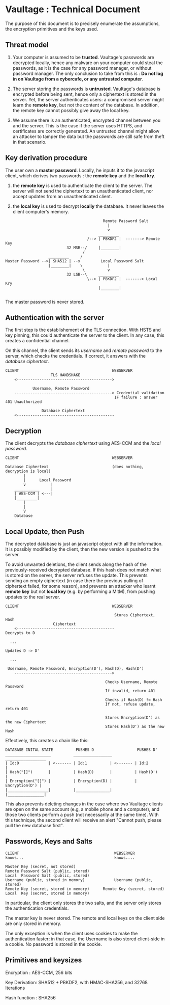 # Vaultage : Technical Document

The purpose of this document is to precisely enumerate the assumptions, the encryption primitives and the keys used.

## Threat model

1) Your computer is assumed to be **trusted**. Vaultage's passwords are decrypted locally, hence any malware on your computer could steal the passwords, as it is the case for any password manager, or without password manager. The only conclusion to take from this is : **Do not log in on Vaultage from a cybercafe, or any untrusted computer**.

2) The server storing the passwords is **untrusted**. Vaultage's database is encrypted before being sent, hence only a ciphertext is stored in the server. Yet, the server authenticates users: a compromised server might learn the **remote key**, but not the content of the database. In addition, the remote key cannot possibly give away the local key.

3) We assume there is an authenticated, encrypted channel between you and the server. This is the case if the server uses HTTPS, and certificates are correctly generated. An untrusted channel might allow an attacker to tamper the data but the passwords are still safe from theft in that scenario.

## Key derivation procedure

The user own a **master password**. Locally, he inputs it to the javascript client, which derives two passwords : the **remote key** and the **local kry**.

1) the **remote key** is used to authenticate the client to the server. The server will not send the ciphertext to an unauthenticated client, nor accept updates from an unauthenticated client.

2) the **local key** is used to decrypt **locally** the database. It never leaves the client computer's memory.

```
                                           Remote Password Salt
                                             |
                                             v
                                         _________
                                    /--> | PBKDF2 |  -------> Remote Key
                           32 MSB--/     |________|
                                  /   
                   _________     /    
Master Password -->| SHA512 | --x         Local Password Salt
                   |________|    \           |
                                  \          v
                           32 LSB--\     _________
                                    \--> | PBKDF2 |  -------> Local Kry
                                         |________|
       

```

The master password is never stored.

## Authentication with the server

The first step is the establishement of the TLS connection. With HSTS and key pinning, this could authenticate the server to the client. In any case, this creates a confidential channel.

On this channel, the client sends its *username* and *remote password* to the server, which checks the credentials. If correct, it answers with the *database ciphertext*.


```
CLIENT                                         WEBSERVER
                    TLS HANDSHAKE
    <------------------------------------------>

            Username, Remote Password
    -------------------------------------------> Credential validation
                                                IF failure : answer 401 Unauthorized

                Database Ciphertext
    <-------------------------------------------

```

## Decryption

The client decrypts the *database ciphertext* using AES-CCM and the *local password*.

```
CLIENT                                         WEBSERVER

Database Ciphertext                            (does nothing, decryption is local)
        |
        |      Local Password
        v           |
    ___________     |
    | AES-CCM | <---|
    |_________|
        |
        |
        V
    Database

```

## Local Update, then Push

The decrypted database is just an javascript object with all the information. It is possibly modified by the client, then the new version is pushed to the server.

To avoid unwanted deletions, the client sends along the hash of the previously-received decrypted database. If this hash does not match what is stored on the server, the server refuses the update. This prevents sending an empty ciphertext (in case there the previous pulling of ciphertext failed, for some reason), and prevents an attacker who learnt **remote key** but not **local key** (e.g. by performing a MitM), from pushing updates to the real server.

```
CLIENT                                         WEBSERVER

                                                Stores Ciphertext, Hash
                     Ciphertext
    <-------------------------------------------
Decrypts to D

  ...

Updates D -> D'

  ...

 Username, Remote Password, Encryption(D'), Hash(D), Hash(D')
    ------------------------------------------->

                                            Checks Username, Remote Password
                                            If invalid, return 401

                                            Checks if Hash(D) != Hash
                                            If not, refuse update, return 401

                                            Stores Encryption(D') as the new Ciphertext
                                            Stores Hash(D') as the new Hash

```

Effectively, this creates a chain like this:


```
DATABASE INITAL STATE          PUSHES D                   PUSHES D'
____________________          _________________          __________________
| Id:0             | <------- | Id:1          | <------- | Id:2           |
| Hash("[]")       |          | Hash(D)       |          | Hash(D')       |
| Encryption("[]") |          | Encryption(D) |          | Encryption(D') |
|__________________|          |_______________|          |________________|

```

This also prevents deleting changes in the case where two Vaultage clients are open on the same account (e.g, a mobile phone and a computer), and those two clients perform a push (not necessarily at the same time). With this technique, the second client will receive an alert "Cannot push, please pull the new database first".

## Passwords, Keys and Salts


```
CLIENT                                          WEBSERVER
knows...                                        knows....

Master Key (secret, not stored)
Remote Password Salt (public, stored)
Local  Password Salt (public, stored)
Username (public, stored in memory)             Username (public, stored)
Remote Key (secret, stored in memory)      Remote Key (secret, stored)
Local  Key (secret, stored in memory)
```

In particular, the client only stores the two salts, and the server only stores the authentication credentials.

The master key is never stored. The remote and local keys on the client side are only stored in memory.

The only exception is when the client uses cookies to make the authentication faster; in that case, the Username is also stored client-side in a cookie. No password is stored in the cookie.

## Primitives and keysizes

Encryption : AES-CCM, 256 bits

Key Derivation: SHA512 + PBKDF2, with HMAC-SHA256, and 32768 Iterations

Hash function : SHA256
